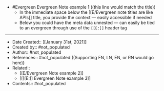 - #Evergreen Evergreen Note example 1 ((this line would match the title))
    - In the immediate space below the [[E/Evergreen note titles are like APIs]] title, you provide the context — easily accessible if needed
    - Below you could have the meta data unnested — can easily be tied to an evergreen through use of the `[[E:]]` header tag
- ---
- Date Created:: [[January 31st, 2021]]
- Created by:: #not_populated
- Author:: #not_populated
- References:: #not_populated ((Supporting FN, LN, EN, or RN would go here))
- Related:: 
    - [[E/Evergreen Note example 2]] 
    - [[[[E:]] Evergreen Note example 3]]
- Contents:: #not_populated
